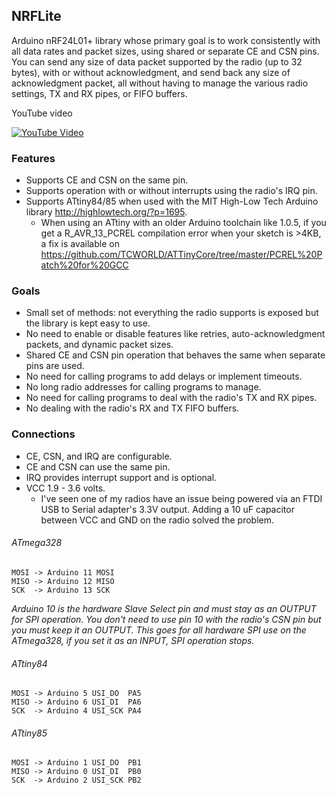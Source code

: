 ## NRFLite
Arduino nRF24L01+ library whose primary goal is to work consistently with all data rates and packet sizes, using shared or separate CE and CSN pins.  You can send any size of data packet supported by the radio (up to 32 bytes), with or without acknowledgment, and send
back any size of acknowledgment packet, all without having to manage the various radio settings, TX and RX pipes, or FIFO buffers.

YouTube video

[![YouTube Video](https://i.ytimg.com/vi/tWEgvS7Sj-8/default.jpg?v=57547260&sqp=CKzm0boF&rs=AOn4CLCZ6Qp0njy-T4jgkk4si1MT-3UCtQ)](https://youtu.be/tWEgvS7Sj-8)

### Features
* Supports CE and CSN on the same pin.
* Supports operation with or without interrupts using the radio's IRQ pin.
* Supports ATtiny84/85 when used with the MIT High-Low Tech Arduino library http://highlowtech.org/?p=1695.
  * When using an ATtiny with an older Arduino toolchain like 1.0.5, if you get a R_AVR_13_PCREL compilation error when your sketch is >4KB, a fix is available on https://github.com/TCWORLD/ATTinyCore/tree/master/PCREL%20Patch%20for%20GCC
    
### Goals
* Small set of methods:  not everything the radio supports is exposed but the library is kept easy to use.
* No need to enable or disable features like retries, auto-acknowledgment packets, and dynamic packet sizes.
* Shared CE and CSN pin operation that behaves the same when separate pins are used.
* No need for calling programs to add delays or implement timeouts.
* No long radio addresses for calling programs to manage.
* No need for calling programs to deal with the radio's TX and RX pipes.
* No dealing with the radio's RX and TX FIFO buffers.

### Connections
* CE, CSN, and IRQ are configurable.
* CE and CSN can use the same pin.
* IRQ provides interrupt support and is optional.
* VCC 1.9 - 3.6 volts.
  * I've seen one of my radios have an issue being powered via an FTDI USB to Serial adapter's 3.3V output.  Adding a 10 uF capacitor between VCC and GND on the radio solved the problem.

###### ATmega328
```
MOSI -> Arduino 11 MOSI
MISO -> Arduino 12 MISO
SCK  -> Arduino 13 SCK
```
*Arduino 10 is the hardware Slave Select pin and must stay as an OUTPUT for SPI operation.  You don't need to use pin 10
with the radio's CSN pin but you must keep it an OUTPUT.  This goes for all hardware SPI use on the ATmega328, if you set it
as an INPUT, SPI operation stops.*

###### ATtiny84
```
MOSI -> Arduino 5 USI_DO  PA5
MISO -> Arduino 6 USI_DI  PA6
SCK  -> Arduino 4 USI_SCK PA4
```

###### ATtiny85
```
MOSI -> Arduino 1 USI_DO  PB1
MISO -> Arduino 0 USI_DI  PB0
SCK  -> Arduino 2 USI_SCK PB2
```
